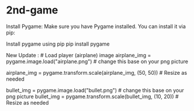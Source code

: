 # 2nd-game
Install Pygame: Make sure you have Pygame installed. You can install it via pip:

Install pygame using pip
pip install pygame



New Update : # Load player (airplane) image
airplane_img = pygame.image.load("airplane.png") # change this base on your png picture

airplane_img = pygame.transform.scale(airplane_img, (50, 50))  # Resize as needed

bullet_img = pygame.image.load("bullet.png") # change this base on your png picture
bullet_img = pygame.transform.scale(bullet_img, (10, 20))  # Resize as needed
